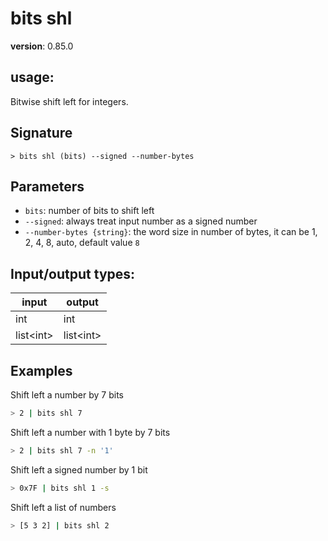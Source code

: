 # bits shl

**version**: 0.85.0

## **usage**:

Bitwise shift left for integers.

## Signature

`> bits shl (bits) --signed --number-bytes`

## Parameters

- `bits`: number of bits to shift left
- `--signed`: always treat input number as a signed number
- `--number-bytes {string}`: the word size in number of bytes, it can be 1, 2, 4, 8, auto, default value `8`

## Input/output types:

| input       | output      |
| ----------- | ----------- |
| int         | int         |
| list\<int\> | list\<int\> |

## Examples

Shift left a number by 7 bits

```bash
> 2 | bits shl 7
```

Shift left a number with 1 byte by 7 bits

```bash
> 2 | bits shl 7 -n '1'
```

Shift left a signed number by 1 bit

```bash
> 0x7F | bits shl 1 -s
```

Shift left a list of numbers

```bash
> [5 3 2] | bits shl 2
```
